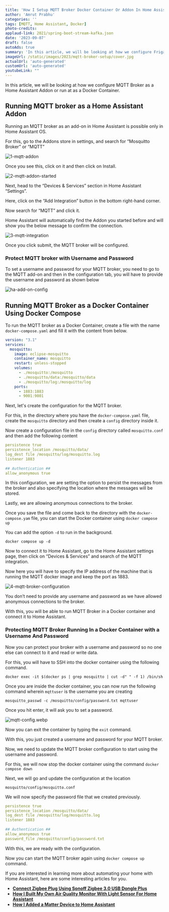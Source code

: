 ```yaml
---
title: 'How I Setup MQTT Broker Docker Container Or Addon In Home Assistant — Step-By-Step Guide'
author: 'Amrut Prabhu'
categories: ''
tags: [MQTT, Home Assistant, Docker]
photo-credits:
applaud-link: 2021/spring-boot-stream-kafka.json
date: '2023-09-07'
draft: false
autoAds: true
summary: 'In this article, we will be looking at how we configure Frigate to detect object and then connect it to Home Assistant to receive notification.'
imageUrl: /static/images/2023/mqtt-broker-setup/cover.jpg
actualUrl: 'auto-generated'
customUrl: 'auto-generated'
youtubeLink: ""
---
```


In this article, we will be looking at how we configure MQTT Broker as a Home Assistant Addon or run at as a Docker Container.
  
<TOCInline toc={props.toc} asDisclosure />  


## Running MQTT broker as a Home Assistant Addon

Running an MQTT broker as an add-on in Home Assistant is possible only in Home Assistant OS.

For this, go to the Addons store in settings, and search for “Mosquitto Broker” or “MQTT”

![1-mqtt-addon](/static/images/2023/mqtt-broker-setup/1-mqtt-addon.webp)

Once you see this, click on it and then click on Install.

![2-mqtt-addon-started](/static/images/2023/mqtt-broker-setup/2-mqtt-addon-started.webp)

Next, head to the “Devices & Services” section in Home Assistant “Settings”.

Here, click on the “Add Integration” button in the bottom right-hand corner.

Now search for “MQTT” and click it.

Home Assistant will automatically find the Addon you started before and will show you the below message to confirm the connection.

![3-mqtt-integration](/static/images/2023/mqtt-broker-setup/3-mqtt-integration.webp)

Once you click submit, the MQTT broker will be configured.

### Protect MQTT broker with Username and Password

To set a username and password for your MQTT broker, you need to go to the MQTT add-on and then in the configuration tab, you will have to provide the username and password as shown below

![ha-add-on-config](/static/images/2023/mqtt-broker-setup/ha-add-on-config.webp)
## Running MQTT Broker as a Docker Container Using Docker Compose

To run the MQTT broker as a Docker Container, create a file with the name `docker-compose.yaml` and fill it with the content from below.
```yaml
version: "3.1"  
services:  
  mosquitto:  
    image: eclipse-mosquitto  
    container_name: mosquitto  
    restart: unless-stopped  
    volumes:  
      - ./mosquitto:/mosquitto  
      - ./mosquitto/data:/mosquitto/data  
      - ./mosquitto/log:/mosquitto/log  
    ports:  
      - 1883:1883  
      - 9001:9001
```
Next, let's create the configuration for the MQTT broker.

For this, in the directory where you have the `docker-compose.yaml` file, create the `mosquitto` directory and then create a `config` directory inside it.

Now create a configuration file in the `config` directory called `mosquitto.conf` and then add the following content
```yaml
persistence true  
persistence_location /mosquitto/data/  
log_dest file /mosquitto/log/mosquitto.log  
listener 1883  
  
## Authentication ##  
allow_anonymous true
```
In this configuration, we are setting the option to persist the messages from the broker and also specifying the location where the messages will be stored.

Lastly, we are allowing anonymous connections to the broker.

Once you save the file and come back to the directory with the `docker-compose.yam` file, you can start the Docker container using `docker compose up`

You can add the option `-d` to run in the background.

```shell
docker compose up -d
```
Now to connect it to Home Assistant, go to the Home Assistant settings page, then click on “Devices & Services” and search of the MQTT integration.

Now here you will have to specify the IP address of the machine that is running the MQTT docker image and keep the port as 1883.

![4-mqtt-broker-configuration](/static/images/2023/mqtt-broker-setup/4-mqtt-broker-configuration.webp)

You don’t need to provide any username and password as we have allowed anonymous connections to the broker.

With this, you will be able to run MQTT Broker in a Docker container and connect it to Home Assistant.

### Protecting MQTT Broker Running In a Docker Container with a Username And Password

Now you can protect your broker with a username and password so no one else can connect to it and read or write data.

For this, you will have to SSH into the docker container using the following command.
```shell
docker exec -it $(docker ps | grep mosquitto | cut -d" " -f 1) /bin/sh
```

Once you are inside the docker container, you can now run the following command wherein `mqttuser` is the username you are creating
```shell
mosquitto_passwd -c /mosquitto/config/password.txt mqttuser
```

Once you hit enter, it will ask you to set a password.

![mqtt-config.webp](/static/images/2023/mqtt-broker-setup/mqtt-config.webp)

Now you can exit the container by typing the `exit` command.

With this, you just created a username and password for your MQTT broker.

Now, we need to update the MQTT broker configuration to start using the username and password.

For this, we will now stop the docker container using the command `docker compose down`

Next, we will go and update the configuration at the location
```shell
mosquitto/config/mosquitto.conf
```

We will now specify the password file that we created previously.
```yaml
persistence true  
persistence_location /mosquitto/data/  
log_dest file /mosquitto/log/mosquitto.log  
listener 1883  
  
## Authentication ##  
allow_anonymous true  
password_file /mosquitto/config/password.txt
```
With this, we are ready with the configuration.

Now you can start the MQTT broker again using `docker compose up` command.

If you are interested in learning more about automating your home with Home Assistant, here are some interesting articles for you. 

-   [**Connect Zigbee Plug Using Sonoff Zigbee 3.0 USB Dongle Plus**](https://smarthomecircle.com/connect-zigbee-device-using-sonoff-zigbee-3-dongle-plus-to-home-assistant)
-   [**How I Built My Own Air Quality Monitor With Light Sensor For Home Assistant**](https://smarthomecircle.com/air-quality-sensor-and-light-sensor-esp32-home-assistant)
-   [**How I Added a Matter Device to Home Assistant**](https://smarthomecircle.com/add-matter-devices-to-home-assistant)